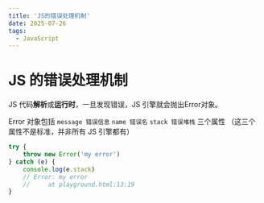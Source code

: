 ```yaml
---
title: 'JS的错误处理机制'
date: 2025-07-26
tags:
  - JavaScript
---
```


# JS 的错误处理机制

JS 代码**解析**或**运行时**，一旦发现错误，JS 引擎就会抛出Error对象。


Error 对象包括 `message 错误信息` `name 错误名` `stack 错误堆栈` 三个属性 （这三个属性不是标准，并非所有 JS 引擎都有）

```js
try {
    throw new Error('my error')
} catch (e) {
    console.log(e.stack)
    // Error: my error
    //     at playground.html:13:19
}
```